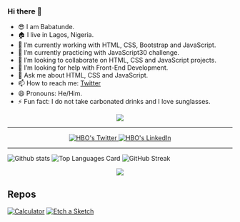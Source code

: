 ### Hi there 👋
- 😎 I am Babatunde.
- 🏠 I live in Lagos, Nigeria.
- 🔭 I’m currently working with HTML, CSS, Bootstrap and JavaScript.
- 🌱 I’m currently practicing with JavaScript30 challenge.
- 👯 I’m looking to collaborate on HTML, CSS and JavaScript projects.
- 🤔 I’m looking for help with Front-End Development.
- 💬 Ask me about HTML, CSS and JavaScript.
- 📫 How to reach me: [Twitter](https://twitter.com/badbatunde)
- 😄 Pronouns: He/Him.
- ⚡ Fun fact: I do not take carbonated drinks and I love sunglasses.

<!-- Typing SVG -->
<p align="center">
  <img src="https://readme-typing-svg.herokuapp.com?font=Helvetica&size=28&duration=6500&color=0B3B8E&center=true&vCenter=true&width=450&lines=FrontEnd+Engineer...+;Learning!+Working!+Documenting!+%F0%9F%92%A1">
</p>

---

<p align="center">
  <a href="http://twitter.com/badbatunde">
    <img src="https://img.shields.io/twitter/follow/badbatunde?label=Twitter&logo=twitter&style=for-the-badge&color=blue" alt="HBO's Twitter"/>
  </a>
  <a href="https://linkedin.com/in/badbatunde">
      <img
      src="https://img.shields.io/badge/LinkedIn-HBO-purple?label=LinkedIn&logo=linkedin&style=for-the-badge&color=blue" alt="HBO's LinkedIn"/>
 </a>
</p>

---

![Github stats](https://github-readme-stats.vercel.app/api?username=Badbatunde&theme=tokyonight&show_icons=true&count_private=true)
![Top Languages Card](https://github-readme-stats.vercel.app/api/top-langs/?username=Badbatunde&theme=default_repocard&title_color=0d6efd")
![GitHub Streak](https://github-readme-streak-stats.herokuapp.com?user=Badbatunde&theme=neon-palenight&hide_border=true)
<!-- ![Twitter](https://github-readme-twitter.gazf.vercel.app/api?id=badbatunde&show_reply=off&show_retweet=off) -->
<!-- [![Repo name](https://github-readme-stats.vercel.app/api/pin/?username=Badbatunde&repo=Badbatunde&show_owner=true)](https://github.com/Badbatunde/Badbatunde) -->

<div align="center">
<a href="https://twitter.com/badbatunde">
  <img src="https://github-readme-twitter.gazf.vercel.app/api?id=badbatunde&show_reply=off&show_retweet=off"/>
</a>
  </div>


## Repos
[![Calculator](https://github-readme-stats.vercel.app/api/pin/?username=Badbatunde&repo=Calculator&show_owner=true)](https://github.com/Badbatunde/Calculator)
[![Etch a Sketch](https://github-readme-stats.vercel.app/api/pin/?username=Badbatunde&repo=Etch-a-Sketch&show_owner=true)](https://github.com/Badbatunde/Etch-a-Sketch)

